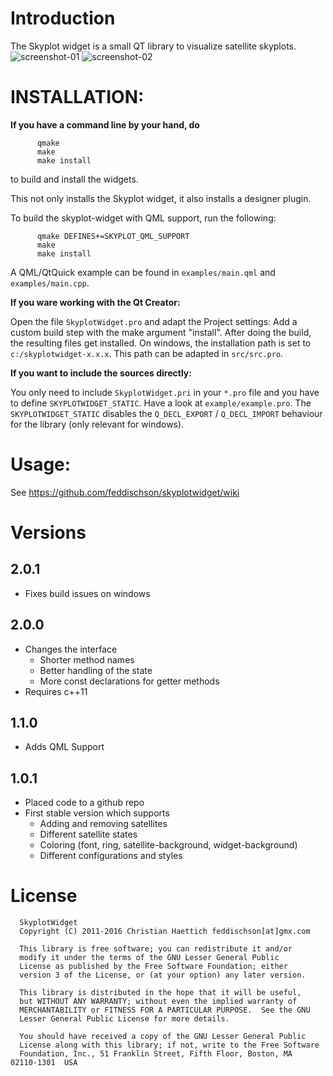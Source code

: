 
Introduction
=============
The Skyplot widget is a small QT library to visualize satellite skyplots.
![screenshot-01](https://github.com/feddischson/skyplotwidget/blob/master/screenshots/screenshot01.jpeg)
![screenshot-02](https://github.com/feddischson/skyplotwidget/blob/master/screenshots/screenshot02.jpeg)


INSTALLATION:
===============


**If you have a command line by your hand, do**

```
      qmake
      make
      make install
```
to build and install the widgets.

This not only installs the Skyplot widget, it also installs a designer plugin.

To build the skyplot-widget with QML support, run the following:
```
      qmake DEFINES+=SKYPLOT_QML_SUPPORT
      make
      make install
```
A QML/QtQuick example can be found in `examples/main.qml` and `examples/main.cpp`.


**If you ware working with the Qt Creator:**

Open the file `SkyplotWidget.pro` and adapt the Project settings:
Add a custom build step with the make argument "install". After doing the build, the resulting files get installed.
On windows, the installation path is set to `c:/skyplotwidget-x.x.x`. This path can be adapted in `src/src.pro`.

**If you want to include the sources directly:**

You only need to include `SkyplotWidget.pri` in your `*.pro` file and you have to define `SKYPLOTWIDGET_STATIC`.
Have a look at `example/example.pro`.
The `SKYPLOTWIDGET_STATIC` disables the `Q_DECL_EXPORT` / `Q_DECL_IMPORT` behaviour for the library (only relevant for windows).


Usage:
=========
See https://github.com/feddischson/skyplotwidget/wiki


Versions
==============

2.0.1
------
 - Fixes build issues on windows

2.0.0
------
 - Changes the interface
   - Shorter method names
   - Better handling of the state
   - More const declarations for getter methods
 - Requires c++11

1.1.0
-----
 - Adds QML Support

1.0.1
------
 - Placed code to a github repo
 - First stable version which supports
    - Adding and removing satellites
    - Different satellite states
    - Coloring (font, ring, satellite-background, widget-background)
    - Different configurations and styles



License
===============
~~~~~~~~~~~~~~~~~~~~~~~~~~~~~~~~~~
  SkyplotWidget
  Copyright (C) 2011-2016 Christian Haettich feddischson[at]gmx.com

  This library is free software; you can redistribute it and/or
  modify it under the terms of the GNU Lesser General Public
  License as published by the Free Software Foundation; either
  version 3 of the License, or (at your option) any later version.

  This library is distributed in the hope that it will be useful,
  but WITHOUT ANY WARRANTY; without even the implied warranty of
  MERCHANTABILITY or FITNESS FOR A PARTICULAR PURPOSE.  See the GNU
  Lesser General Public License for more details.

  You should have received a copy of the GNU Lesser General Public
  License along with this library; if not, write to the Free Software
  Foundation, Inc., 51 Franklin Street, Fifth Floor, Boston, MA  02110-1301  USA
~~~~~~~~~~~~~~~~~~~~~~~~~~~~~~~~~~


